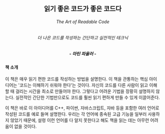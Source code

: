 ## <center>읽기 좋은 코드가 좋은 코드다</center>
###### <center>The Art of Readable Code</center>
###### <center>더 나은 코드를 작성하는 간단하고 실전적인 테크닉</center>
##### <center>- 마틴 파울러 -</center>

#### 책 소개
이 책은 매우 읽기 편한 코드를 작성하는 방법을 설명한다. 이 책을 관통하는 핵심 아이디어는 '코드는 이해하기 쉬워야 한다'는 것이다. 자신의 코드를 다른 사람이 읽고 이해할 때 걸리는 시간을 최소로 만들어야 한다. 그렇다고 어려운 기법을 장황히 설명하지 않는다. 실전적인 간단한 기법만으로도 코드를 훨씬 읽기 편하게 만들 수 있게 이끌어준다.

이 책은 바로 이 아이디어를 C++, 파이썬, 자바스크립트, 자바 등을 포함한 여러 언어로 작성된 코드를 예로 들며 설명한다. 우리는 각 언어에 종속된 고급 기능을 일부러 사용하지 않았기 때문에, 설령 이런 언어를 다 알지 못한다고 해도 책을 읽는 데는 아무런 어려움이 없을 것이다.